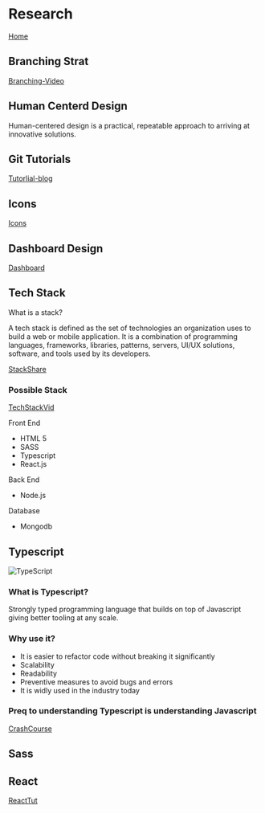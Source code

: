 # Research

[Home](index.md)

## Branching Strat

[Branching-Video](https://www.youtube.com/watch?v=Lj_jAFwofLs)

## Human Centerd Design

Human-centered design is a practical, repeatable approach to arriving at innovative solutions.

## Git Tutorials

[Tutorlial-blog](https://www.deployhq.com/git)

## Icons

[Icons](https://icons8.com/)

## Dashboard Design

[Dashboard](https://www.logianalytics.com/dashboarddesignguide/the-future-of-dashboard-design/)

## Tech Stack

What is a stack?

A tech stack is defined as the set of technologies an organization uses to build a web or mobile application. It is a combination of programming languages, frameworks, libraries, patterns, servers, UI/UX solutions, software, and tools used by its developers.

[StackShare](https://stackshare.io)

### Possible Stack

[TechStackVid](https://www.youtube.com/watch?v=OpW7E3yz5EY)

Front End

- HTML 5
- SASS
- Typescript
- React.js

Back End

- Node.js

Database

- Mongodb

## Typescript

![TypeScript](https://img.icons8.com/color/48/000000/typescript.png)

### What is Typescript?

Strongly typed programming language that builds on top of Javascript giving better tooling at any scale.

### Why use it?

- It is easier to refactor code without breaking it significantly
- Scalability
- Readability
- Preventive measures to avoid bugs and errors
- It is widly used in the industry today

### Preq to understanding Typescript is understanding Javascript

[CrashCourse](https://www.youtube.com/watch?v=gp5H0Vw39yw)

## Sass

## React

[ReactTut](https://react-tutorial.app/)

